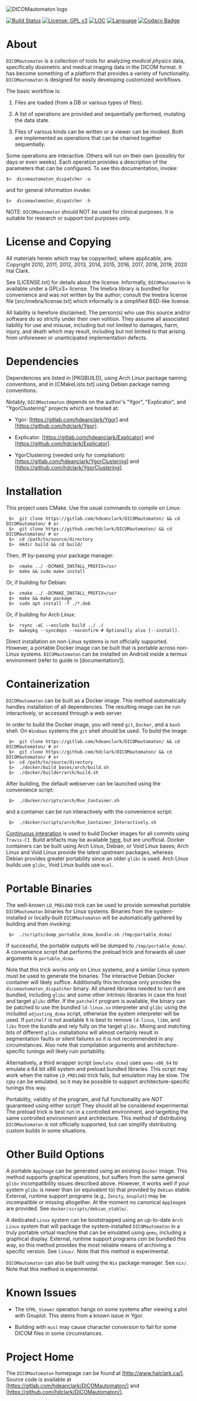 
![DICOMautomaton logo](artifacts/logos/DCMA_cycle_opti.svg)

[![Build Status](https://travis-ci.com/hdclark/DICOMautomaton.svg?branch=master)](https://travis-ci.com/hdclark/DICOMautomaton)
[![License: GPL v3](https://img.shields.io/badge/License-GPLv3-blue.svg)](https://www.gnu.org/licenses/gpl-3.0)
[![LOC](https://tokei.rs/b1/gitlab/hdeanclark/DICOMautomaton)](https://gitlab.com/hdeanclark/DICOMautomaton)
[![Language](https://img.shields.io/github/languages/top/hdclark/DICOMautomaton.svg)](https://gitlab.com/hdeanclark/DICOMautomaton)
[![Codacy Badge](https://api.codacy.com/project/badge/Grade/1ac93861be524c7f9f18324b64960f28)](https://www.codacy.com/app/hdclark/DICOMautomaton?utm_source=github.com&amp;utm_medium=referral&amp;utm_content=hdclark/DICOMautomaton&amp;utm_campaign=Badge_Grade)

# About

`DICOMautomaton` is a collection of tools for analyzing *medical physics* data,
specifically dosimetric and medical imaging data in the DICOM format. It has
become something of a platform that provides a variety of functionality.
`DICOMautomaton` is designed for easily developing customized workflows.


The basic workflow is:

  1. Files are loaded (from a DB or various types of files).

  2. A list of operations are provided and sequentially performed, mutating the
     data state.

  3. Files of various kinds can be written or a viewer can be invoked. Both
     are implemented as operations that can be chained together sequentially.

Some operations are interactive. Others will run on their own (possibly for
days or even weeks). Each operation provides a description of the parameters
that can be configured. To see this documentation, invoke:

    $>  dicomautomaton_dispatcher -u

and for general information invoke:

    $>  dicomautomaton_dispatcher -h

NOTE: `DICOMautomaton` should NOT be used for clinical purposes. It is suitable
for research or support tool purposes only.


# License and Copying

All materials herein which may be copywrited, where applicable, are. Copyright
2010, 2011, 2012, 2013, 2014, 2015, 2016, 2017, 2018, 2019, 2020 Hal Clark.

See [LICENSE.txt] for details about the license. Informally, `DICOMautomaton` is
available under a GPLv3+ license. The Imebra library is bundled for convenience
and was not written by the author; consult the Imebra license file
[src/imebra/license.txt] which informally is a simplified BSD-like license.

All liability is herefore disclaimed. The person(s) who use this source and/or
software do so strictly under their own volition. They assume all associated
liability for use and misuse, including but not limited to damages, harm,
injury, and death which may result, including but not limited to that arising
from unforeseen or unanticipated implementation defects.


# Dependencies

Dependencies are listed in [PKGBUILD], using Arch Linux package
naming conventions, and in [CMakeLists.txt] using Debian package naming
conventions.

Notably, `DICOMautomaton` depends on the author's "Ygor", "Explicator", 
and "YgorClustering" projects which are hosted at:

  - Ygor: [https://gitlab.com/hdeanclark/Ygor] and
    [https://github.com/hdclark/Ygor].

  - Explicator: [https://gitlab.com/hdeanclark/Explicator] and
    [https://github.com/hdclark/Explicator].

  - YgorClustering (needed only for compilation):
    [https://gitlab.com/hdeanclark/YgorClustering] and
    [https://github.com/hdclark/YgorClustering].

  
# Installation

This project uses CMake. Use the usual commands to compile on Linux:

     $>  git clone https://gitlab.com/hdeanclark/DICOMautomaton/ && cd DICOMautomaton/ # or
     $>  git clone https://github.com/hdclark/DICOMautomaton/ && cd DICOMautomaton/ # or
     $>  cd /path/to/source/directory
     $>  mkdir build && cd build/

Then, iff by-passing your package manager:

     $>  cmake ../ -DCMAKE_INSTALL_PREFIX=/usr
     $>  make && sudo make install

Or, if building for Debian:

     $>  cmake ../ -DCMAKE_INSTALL_PREFIX=/usr
     $>  make && make package
     $>  sudo apt install -f ./*.deb

Or, if building for Arch Linux:

     $>  rsync -aC --exclude build ../ ./
     $>  makepkg --syncdeps --noconfirm # Optionally also [--install].

Direct installation on non-Linux systems is not officially supported. However, a
portable Docker image can be built that is portable across non-Linux systems.
`DICOMautomaton` can be installed on Android inside a termux environment
(refer to guide in [documentation/]).


# Containerization

`DICOMautomaton` can be built as a Docker image. This method automatically
handles installation of all dependencies. The resulting image can be run
interactively, or accessed through a web server.

In order to build the Docker image, you will need `git`, `Docker`, and a `bash`
shell. On `Windows` systems the `git` shell should be used. To build the image:

     $>  git clone https://gitlab.com/hdeanclark/DICOMautomaton/ && cd DICOMautomaton/ # or
     $>  git clone https://github.com/hdclark/DICOMautomaton/ && cd DICOMautomaton/ # or
     $>  cd /path/to/source/directory
     $>  ./docker/build_bases/arch/build.sh
     $>  ./docker/builder/arch/build.sh

After building, the default webserver can be launched using the convenience
script:

     $>  ./docker/scripts/arch/Run_Container.sh

and a container can be run interactively with the convenience script:

     $>  ./docker/scripts/arch/Run_Container_Interactively.sh

[Continuous integration](https://travis-ci.com/hdclark/DICOMautomaton) is used
to build Docker images for all commits using `Travis-CI`. Build artifacts may be
available [here](https://travis-ci.com/hdclark/DICOMautomaton), but are
unofficial. Docker containers can be built using Arch Linux, Debian, or Void
Linux bases; Arch Linux and Void Linux provide the latest upstream packages,
whereas Debian provides greater portability since an older `glibc` is used. Arch
Linux builds use `glibc`, Void Linux builds use `musl`.


# Portable Binaries

The well-known `LD_PRELOAD` trick can be used to provide somewhat portable
`DICOMautomaton` binaries for Linux systems. Binaries from the system-installed
or locally-built `DICOMautomaton` will be automatically gathered by building and
then invoking:

     $>  ./scripts/dump_portable_dcma_bundle.sh /tmp/portable_dcma/

If successful, the portable outputs will be dumped to `/tmp/portable_dcma/`. A
convenience script that performs the preload trick and forwards all user
arguments is `portable_dcma`.

Note that this trick works *only* on Linux systems, and a similar Linux system
must be used to generate the binaries. The interactive Debian Docker container
will likely suffice. Additionally this technique only provides the
`dicomautomaton_dispatcher` binary. All shared libraries needed to run it are
bundled, including `glibc` and some other intrinsic libraries in case the host
and target `glibc` differ. If the `patchelf` program is available, the binary
can be patched to use the bundled `ld-linux.so` interpreter and `glibc` using
the included `adjusting_dcma` script, otherwise the system interpreter will be
used. If `patchelf` is not available it is best to remove `ld-linux`, `libm`,
and `libc` from the bundle and rely fully on the target `glibc`. Mixing and
matching bits of different `glibc` installations will almost certainly result in
segmentation faults or silent failures so it is not recommended in any
circumstances. Also note that compilation arguments and architecture-specific
tunings will likely ruin portability. 

Alternatively, a third wrapper script (`emulate_dcma`) uses `qemu-x86_64` to
emulate a 64 bit x86 system and preload bundled libraries. This script may work
when the native `LD_PRELOAD` trick fails, but emulation may be slow. The cpu can
be emulated, so it may be possible to support architecture-specific tunings this
way.

Portability, validity of the program, and full functionality are *NOT*
guaranteed using either script! They should all be considered experimental. The
preload trick is best run in a controlled environment, and targetting the same
controlled environment and architecture. This method of distributing
`DICOMautomaton` is not officially supported, but can simplify distributing
custom builds in some situations. 

# Other Build Options

A portable `AppImage` can be generated using an existing `Docker` image. This
method supports graphical operations, but suffers from the same general `glibc`
incompatibility issues described above. However, it works well if your system
`glibc` is newer than (or equivalent to) that provided by `Debian` stable.
External, runtime support programs (e.g., `Zenity`, `Gnuplot`) may be
incompatible or missing altogether. At the moment no canonical `AppImage`s are
provided. See `docker/scripts/debian_stable/`.

A dedicated `Linux` system can be bootstrapped using an up-to-date `Arch Linux`
system that will package the system-installed `DICOMautomaton` in a truly
portable virtual machine that can be emulated using `qemu`, including a
graphical display. External, runtime support programs *can* be bundled this way,
so this method provides the most reliable means of archiving a specific version.
See `linux/`. Note that this method is experimental.

`DICOMautomaton` can also be built using the `Nix` package manager. See `nix/`.
Note that this method is experimental.

# Known Issues

- The `SFML_Viewer` operation hangs on some systems after viewing a plot with
  Gnuplot. This stems from a known issue in Ygor. 

- Building with `musl` may cause character conversion to fail for some DICOM
  files in some circumstances.

# Project Home

The `DICOMautomaton` homepage can be found at [http://www.halclark.ca/]. Source
code is available at [https://gitlab.com/hdeanclark/DICOMautomaton/] and
[https://github.com/hdclark/DICOMautomaton/].



